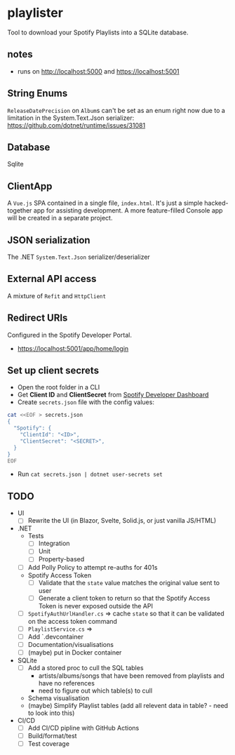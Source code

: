 # playlister

Tool to download your Spotify Playlists into a SQLite database.

## notes

- runs on <http://localhost:5000> and <https://localhost:5001>

## String Enums

`ReleaseDatePrecision` on `Album`s can't be set as an enum right now due to a limitation in the System.Text.Json
serializer: <https://github.com/dotnet/runtime/issues/31081>

## Database

Sqlite

## ClientApp

A `Vue.js` SPA contained in a single file, `index.html`. It's just a simple hacked-together app for assisting
development. A more feature-filled Console app will be created in a separate project.

## JSON serialization

The .NET `System.Text.Json` serializer/deserializer

## External API access

A mixture of `Refit` and `HttpClient`

## Redirect URIs

Configured in the Spotify Developer Portal.

- <https://localhost:5001/app/home/login>

## Set up client secrets

- Open the root folder in a CLI
- Get **Client ID** and **ClientSecret** from [Spotify Developer Dashboard](https://developer.spotify.com/dashboard)
- Create `secrets.json` file with the config values:

```bash
cat <<EOF > secrets.json
{
  "Spotify": {
    "ClientId": "<ID>",
    "ClientSecret": "<SECRET>",
  }
}
EOF
```

- Run `cat secrets.json | dotnet user-secrets set`

## TODO

- UI
  - [ ] Rewrite the UI (in Blazor, Svelte, Solid.js, or just vanilla JS/HTML)
- .NET
  - Tests
    - [ ] Integration
    - [ ] Unit
    - [ ] Property-based
  - [ ] Add Polly Policy to attempt re-auths for 401s
  - Spotify Access Token
    - [ ] Validate that the `state` value matches the original value sent to user
    - [ ] Generate a client token to return so that the Spotify Access Token is never exposed outside the API
  - [ ] `SpotifyAuthUrlHandler.cs` => cache `state` so that it can be validated on the access token command
  - [ ] `PlaylistService.cs` =>
  - [ ] Add `.devcontainer
  - [ ] Documentation/visualisations
  - [ ] (maybe) put in Docker container
- SQLite
  - [ ] Add a stored proc to cull the SQL tables
    - artists/albums/songs that have been removed from playlists and have no references
    - need to figure out which table(s) to cull
  - Schema visualisation
  - (maybe) Simplify Playlist tables (add all relevent data in table? - need to look into this)
- CI/CD
  - [ ] Add CI/CD pipline with GitHub Actions
  - [ ] Build/format/test
  - [ ] Test coverage
